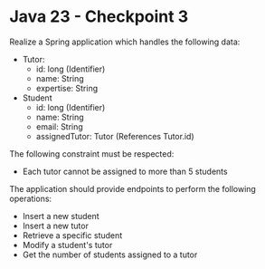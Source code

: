# Java 23 - Checkpoint 3
Realize a Spring application which handles the following data:
- Tutor:
  - id: long (Identifier)
  - name: String
  - expertise: String
- Student
  - id: long (Identifier)
  - name: String
  - email: String
  - assignedTutor: Tutor (References Tutor.id)
  
The following constraint must be respected:
- Each tutor cannot be assigned to more than 5 students

The application should provide endpoints to perform the following operations:
- Insert a new student
- Insert a new tutor
- Retrieve a specific student
- Modify a student's tutor
- Get the number of students assigned to a tutor
  
